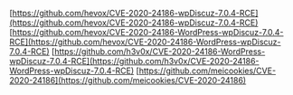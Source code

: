[https://github.com/hevox/CVE-2020-24186-wpDiscuz-7.0.4-RCE](https://github.com/hevox/CVE-2020-24186-wpDiscuz-7.0.4-RCE)
[https://github.com/hevox/CVE-2020-24186-WordPress-wpDiscuz-7.0.4-RCE](https://github.com/hevox/CVE-2020-24186-WordPress-wpDiscuz-7.0.4-RCE)
[https://github.com/h3v0x/CVE-2020-24186-WordPress-wpDiscuz-7.0.4-RCE](https://github.com/h3v0x/CVE-2020-24186-WordPress-wpDiscuz-7.0.4-RCE)
[https://github.com/meicookies/CVE-2020-24186](https://github.com/meicookies/CVE-2020-24186)
